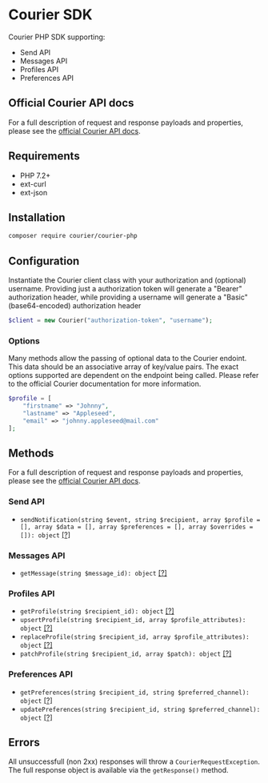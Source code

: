 # Courier SDK

Courier PHP SDK supporting:
* Send API
* Messages API
* Profiles API
* Preferences API

## Official Courier API docs

For a full description of request and response payloads and properties, please see the [official Courier API docs](https://docs.trycourier.com/reference).

## Requirements

* PHP 7.2+
* ext-curl
* ext-json

## Installation

```bash
composer require courier/courier-php
````

## Configuration

Instantiate the Courier client class with your authorization and (optional) username. Providing just a authorization token will generate a "Bearer" authorization header, while providing a username will generate a "Basic" (base64-encoded) authorization header

```php
$client = new Courier("authorization-token", "username");
```

### Options

Many methods allow the passing of optional data to the Courier endoint. This data should be an associative array of key/value pairs. The exact options supported are dependent on the endpoint being called. Please refer to the official Courier documentation for more information.

```php
$profile = [
	"firstname" => "Johnny",
	"lastname" => "Appleseed",
	"email" => "johnny.appleseed@mail.com"
];
```

## Methods

For a full description of request and response payloads and properties, please see the [official Courier API docs](https://docs.trycourier.com/reference).

### Send API

* ```sendNotification(string $event, string $recipient, array $profile = [], array $data = [], array $preferences = [], array $overrides = []): object``` [[?]](https://docs.trycourier.com/reference#post-send)

### Messages API

* ```getMessage(string $message_id): object``` [[?]](https://docs.trycourier.com/reference#post-statusrequest_id)

### Profiles API

* ```getProfile(string $recipient_id): object``` [[?]](https://docs.trycourier.com/reference#get-preferencesrecipient_id)
* ```upsertProfile(string $recipient_id, array $profile_attributes): object``` [[?]](https://docs.trycourier.com/reference#post-profilesid)
* ```replaceProfile(string $recipient_id, array $profile_attributes): object``` [[?]](https://docs.trycourier.com/reference#put-profilesid)
* ```patchProfile(string $recipient_id, array $patch): object``` [[?]](https://docs.trycourier.com/reference#patch-profilesid)

### Preferences API

* ```getPreferences(string $recipient_id, string $preferred_channel): object``` [[?]](https://docs.trycourier.com/reference#get-preferencesrecipient_id)
* ```updatePreferences(string $recipient_id, string $preferred_channel): object``` [[?]](https://docs.trycourier.com/reference#put-preferencesrecipient_id)

## Errors

All unsuccessfull (non 2xx) responses will throw a ```CourierRequestException```. The full response object is available via the ```getResponse()``` method.
